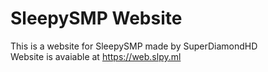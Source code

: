 # SleepySMP Website
This is a website for SleepySMP made by SuperDiamondHD
<br>
Website is avaiable at https://web.slpy.ml
